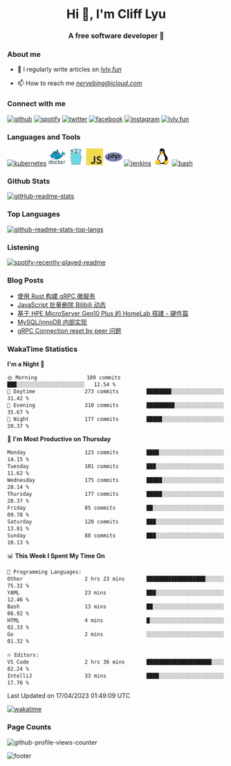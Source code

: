 <h1 align="center">Hi 👋, I'm Cliff Lyu</h1>
<h3 align="center">A free software developer 🤖️</h3>

### About me

- 📝 I regularly write articles on *[lvlv.fun](https://lvlv.fun)*

- 📫 How to reach me *[nervebing@icloud.com](mailto:nervebing@icloud.com)*

### Connect with me

<a href="https://github.com/NERVEbing" target="_blank"><img src="https://raw.githubusercontent.com/rahuldkjain/github-profile-readme-generator/master/src/images/icons/Social/github.svg" alt="github" height="30" width="40" /></a>
<a href="https://open.spotify.com/user/31yked4cegrz6ytwlm33ldcqspri" target="_blank"><img src="https://raw.githubusercontent.com/rahuldkjain/github-profile-readme-generator/master/src/images/icons/Social/spotify.svg" alt="spotify" height="30" width="40" /></a>
<a href="https://twitter.com/nervebing" target="_blank"><img src="https://raw.githubusercontent.com/rahuldkjain/github-profile-readme-generator/master/src/images/icons/Social/twitter.svg" alt="twitter" height="30" width="40" /></a>
<a href="https://fb.com/nervebing" target="_blank"><img src="https://raw.githubusercontent.com/rahuldkjain/github-profile-readme-generator/master/src/images/icons/Social/facebook.svg" alt="facebook" height="30" width="40" /></a>
<a href="https://instagram.com/cliff.lyu" target="_blank"><img src="https://raw.githubusercontent.com/rahuldkjain/github-profile-readme-generator/master/src/images/icons/Social/instagram.svg" alt="instagram" height="30" width="40" /></a>
<a href="https://lvlv.fun/index.xml" target="_blank"><img src="https://raw.githubusercontent.com/rahuldkjain/github-profile-readme-generator/master/src/images/icons/Social/rss.svg" alt="lvlv.fun" height="30" width="40" /></a>

### Languages and Tools

<a href="https://kubernetes.io" target="_blank"><img src="https://www.vectorlogo.zone/logos/kubernetes/kubernetes-icon.svg" alt="kubernetes" width="40" height="40"/></a>
<a href="https://www.docker.com/" target="_blank"><img src="https://raw.githubusercontent.com/devicons/devicon/master/icons/docker/docker-original-wordmark.svg" alt="docker" width="40" height="40"/></a>
<a href="https://golang.org" target="_blank"><img src="https://raw.githubusercontent.com/devicons/devicon/master/icons/go/go-original.svg" alt="go" width="40" height="40"/></a>
<a href="https://developer.mozilla.org/en-US/docs/Web/JavaScript" target="_blank"><img src="https://raw.githubusercontent.com/devicons/devicon/master/icons/javascript/javascript-original.svg" alt="javascript" width="40" height="40"/></a>
<a href="https://www.php.net" target="_blank"><img src="https://raw.githubusercontent.com/devicons/devicon/master/icons/php/php-original.svg" alt="php" width="40" height="40"/></a>
<a href="https://www.jenkins.io" target="_blank"><img src="https://www.vectorlogo.zone/logos/jenkins/jenkins-icon.svg" alt="jenkins" width="40" height="40"/></a>
<a href="https://www.linux.org/" target="_blank"><img src="https://raw.githubusercontent.com/devicons/devicon/master/icons/linux/linux-original.svg" alt="linux" width="40" height="40"/></a>
<a href="https://www.gnu.org/software/bash/" target="_blank"><img src="https://www.vectorlogo.zone/logos/gnu_bash/gnu_bash-icon.svg" alt="bash" width="40" height="40"/></a>

### Github Stats

[![gitHub-readme-stats](https://github-readme-stats.vercel.app/api?username=NERVEbing&show_icons=true&include_all_commits=true&theme=buefy&hide_border=true&hide_title=true&count_private=true)](https://github.com/NERVEbing?tab=repositories)

### Top Languages

[![github-readme-stats-top-langs](https://github-readme-stats.vercel.app/api/top-langs?username=NERVEbing&layout=compact&hide_border=true&hide_title=true&hide=html,css)](https://github.com/NERVEbing?tab=repositories)

### Listening

[![spotify-recently-played-readme](https://spotify-recently-played-readme.vercel.app/api?user=31yked4cegrz6ytwlm33ldcqspri&count=3&unique=true&width=300)](https://open.spotify.com/user/31yked4cegrz6ytwlm33ldcqspri)

### Blog Posts

<!-- BLOG-POST-LIST:START -->
- [使用 Rust 构建 gRPC 微服务](https://lvlv.fun/posts/2022-05-30/)
- [JavaScript 批量删除 Bilibili 动态](https://lvlv.fun/posts/2022-05-21/)
- [基于 HPE MicroServer Gen10 Plus 的 HomeLab 搭建 - 硬件篇](https://lvlv.fun/posts/2022-05-08/)
- [MySQL/innoDB 内部实现](https://lvlv.fun/posts/2019-10-29/)
- [gRPC Connection reset by peer 问题](https://lvlv.fun/posts/2019-07-22/)
<!-- BLOG-POST-LIST:END -->

### WakaTime Statistics

<!--START_SECTION:waka-->
**I'm a Night 🦉** 

```text
🌞 Morning                109 commits         ███░░░░░░░░░░░░░░░░░░░░░░   12.54 % 
🌆 Daytime                273 commits         ████████░░░░░░░░░░░░░░░░░   31.42 % 
🌃 Evening                310 commits         █████████░░░░░░░░░░░░░░░░   35.67 % 
🌙 Night                  177 commits         █████░░░░░░░░░░░░░░░░░░░░   20.37 % 
```
📅 **I'm Most Productive on Thursday** 

```text
Monday                   123 commits         ████░░░░░░░░░░░░░░░░░░░░░   14.15 % 
Tuesday                  101 commits         ███░░░░░░░░░░░░░░░░░░░░░░   11.62 % 
Wednesday                175 commits         █████░░░░░░░░░░░░░░░░░░░░   20.14 % 
Thursday                 177 commits         █████░░░░░░░░░░░░░░░░░░░░   20.37 % 
Friday                   85 commits          ██░░░░░░░░░░░░░░░░░░░░░░░   09.78 % 
Saturday                 120 commits         ███░░░░░░░░░░░░░░░░░░░░░░   13.81 % 
Sunday                   88 commits          ███░░░░░░░░░░░░░░░░░░░░░░   10.13 % 
```


📊 **This Week I Spent My Time On** 

```text
💬 Programming Languages: 
Other                    2 hrs 23 mins       ███████████████████░░░░░░   75.32 % 
YAML                     23 mins             ███░░░░░░░░░░░░░░░░░░░░░░   12.46 % 
Bash                     13 mins             ██░░░░░░░░░░░░░░░░░░░░░░░   06.92 % 
HTML                     4 mins              █░░░░░░░░░░░░░░░░░░░░░░░░   02.33 % 
Go                       2 mins              ░░░░░░░░░░░░░░░░░░░░░░░░░   01.32 % 

🔥 Editors: 
VS Code                  2 hrs 36 mins       █████████████████████░░░░   82.24 % 
IntelliJ                 33 mins             ████░░░░░░░░░░░░░░░░░░░░░   17.76 % 
```


 Last Updated on 17/04/2023 01:49:09 UTC
<!--END_SECTION:waka-->

[![wakatime](https://wakatime.com/badge/user/b4cec690-e55c-4ccf-8cd6-7b05c5a679ed.svg)](https://wakatime.com/@b4cec690-e55c-4ccf-8cd6-7b05c5a679ed)

### Page Counts

![github-profile-views-counter](https://komarev.com/ghpvc/?username=NERVEbing&label=Profile%20views&color=ff69b4&style=for-the-badge)

![footer](https://capsule-render.vercel.app/api?type=waving&color=gradient&height=60&section=footer)
